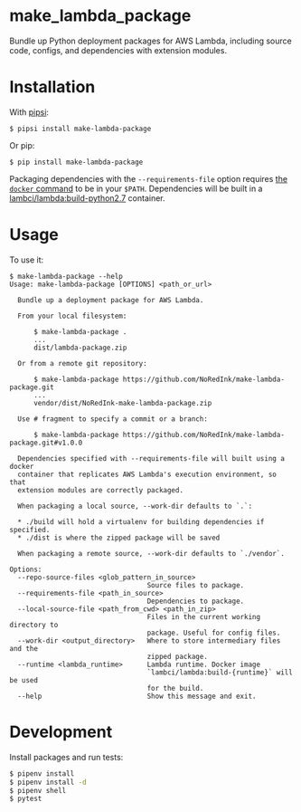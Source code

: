 # make_lambda_package

Bundle up Python deployment packages for AWS Lambda, including
source code, configs, and dependencies with extension modules.


# Installation

With [pipsi](https://github.com/mitsuhiko/pipsi#readme):

    $ pipsi install make-lambda-package


Or pip:

    $ pip install make-lambda-package


Packaging dependencies with the `--requirements-file` option requires
[the `docker` command](https://www.docker.com/) to be in your `$PATH`.
Dependencies will be built in a [lambci/lambda:build-python2.7](https://github.com/lambci/docker-lambda)
container.


# Usage

To use it:

    $ make-lambda-package --help
    Usage: make-lambda-package [OPTIONS] <path_or_url>

      Bundle up a deployment package for AWS Lambda.

      From your local filesystem:

          $ make-lambda-package .
          ...
          dist/lambda-package.zip

      Or from a remote git repository:

          $ make-lambda-package https://github.com/NoRedInk/make-lambda-package.git
          ...
          vendor/dist/NoRedInk-make-lambda-package.zip

      Use # fragment to specify a commit or a branch:

          $ make-lambda-package https://github.com/NoRedInk/make-lambda-package.git#v1.0.0

      Dependencies specified with --requirements-file will built using a docker
      container that replicates AWS Lambda's execution environment, so that
      extension modules are correctly packaged.

      When packaging a local source, --work-dir defaults to `.`:

      * ./build will hold a virtualenv for building dependencies if specified.
      * ./dist is where the zipped package will be saved

      When packaging a remote source, --work-dir defaults to `./vendor`.

    Options:
      --repo-source-files <glob_pattern_in_source>
                                      Source files to package.
      --requirements-file <path_in_source>
                                      Dependencies to package.
      --local-source-file <path_from_cwd> <path_in_zip>
                                      Files in the current working directory to
                                      package. Useful for config files.
      --work-dir <output_directory>   Where to store intermediary files and the
                                      zipped package.
      --runtime <lambda_runtime>      Lambda runtime. Docker image
                                      `lambci/lambda:build-{runtime}` will be used
                                      for the build.
      --help                          Show this message and exit.

# Development

Install packages and run tests:

```sh
$ pipenv install
$ pipenv install -d
$ pipenv shell
$ pytest
```
